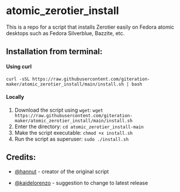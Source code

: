 # atomic_zerotier_install
This is a repo for a script that installs Zerotier easily on Fedora atomic desktops such as Fedora Silverblue, Bazzite, etc. 
<h2>Installation from terminal: </h2>
<h4>Using curl</h4>
<code>curl -sSL https://raw.githubusercontent.com/giteration-maker/atomic_zerotier_install/main/install.sh | bash</code>

<h4>Locally</h4>

<ol>
  <li>Download the script using <code>wget</code>: <code>wget https://raw.githubusercontent.com/giteration-maker/atomic_zerotier_install/main/install.sh</code></li>
  <li>Enter the directory: <code>cd atomic_zerotier_install-main</code></li>
  <li>Make the script executable: <code>chmod +x install.sh</code></li>
  <li>Run the script as superuser: <code>sudo ./install.sh</code></li>
</ol>


<h2>Credits: </h2>
<ul>
  <li> 
    
[@hannut](https://gist.github.com/hannut) - creator of the original script </li>
<li> 
  
[@kaidelorenzo](https://gist.github.com/kaidelorenzo) - suggestion to change to latest release 
  </li> 

</ul>
